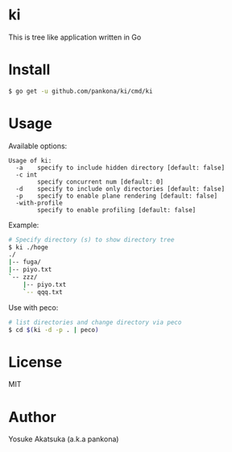 # ki

This is tree like application written in Go

# Install

```bash
$ go get -u github.com/pankona/ki/cmd/ki
```

# Usage

Available options:

```
Usage of ki:
  -a	specify to include hidden directory [default: false]
  -c int
    	specify concurrent num [default: 0]
  -d	specify to include only directories [default: false]
  -p	specify to enable plane rendering [default: false]
  -with-profile
    	specify to enable profiling [default: false]
```

Example:

```bash
# Specify directory (s) to show directory tree
$ ki ./hoge
./
|-- fuga/
|-- piyo.txt
`-- zzz/
    |-- piyo.txt
    `-- qqq.txt
```

Use with peco:

```bash
# list directories and change directory via peco
$ cd $(ki -d -p . | peco)
```

# License

MIT

# Author

Yosuke Akatsuka (a.k.a pankona)
